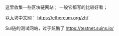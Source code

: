 
这里收集一些区块链网站；
一般它都写的比较好看；

以太坊中文网：
<https://ethereum.org/zh/>

Sui链的测试网站，过于炫酷了
<https://testnet.suins.io/>